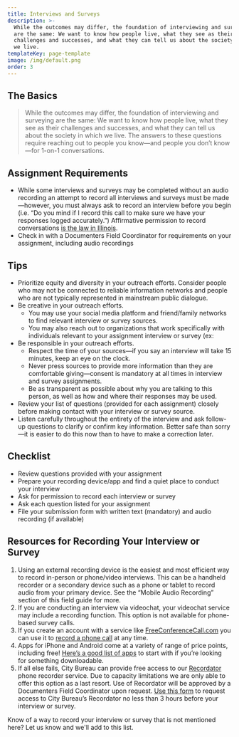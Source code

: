 ```yaml
---
title: Interviews and Surveys
description: >-
  While the outcomes may differ, the foundation of interviewing and surveying
  are the same: We want to know how people live, what they see as their
  challenges and successes, and what they can tell us about the society in which
  we live.
templateKey: page-template
image: /img/default.png
order: 3
---
```

## The Basics

> While the outcomes may differ, the foundation of interviewing and surveying are the same: We want to know how people live, what they see as their challenges and successes, and what they can tell us about the society in which we live. The answers to these questions require reaching out to people you know—and people you don’t know—for 1-on-1 conversations. 

## Assignment Requirements

* While some interviews and surveys may be completed without an audio recording an attempt to record all interviews and surveys must be made—however, you must always ask to record an interview before you begin (i.e. “Do you mind if I record this call to make sure we have your responses logged accurately.”) Affirmative permission to record conversations [is the law in Illinois](https://www.dmlp.org/legal-guide/illinois-recording-law).
* Check in with a Documenters Field Coordinator for requirements on your assignment, including audio recordings

## Tips

* Prioritize equity and diversity in your outreach efforts. Consider people who may not be connected to reliable information networks and people who are not typically represented in mainstream public dialogue.
* Be creative in your outreach efforts. 
  * You may use your social media platform and friend/family networks to find relevant interview or survey sources. 
  * You may also reach out to organizations that work specifically with individuals relevant to your assignment interview or survey (ex: 
* Be responsible in your outreach efforts. 
  * Respect the time of your sources—if you say an interview will take 15 minutes, keep an eye on the clock. 
  * Never press sources to provide more information than they are comfortable giving—consent is mandatory at all times in interview and survey assignments.
  * Be as transparent as possible about why you are talking to this person, as well as how and where their responses may be used.
* Review your list of questions (provided for each assignment) closely before making contact with your interview or survey source.
* Listen carefully throughout the entirety of the interview and ask follow-up questions to clarify or confirm key information. Better safe than sorry—it is easier to do this now than to have to make a correction later.

## Checklist

* Review questions provided with your assignment
* Prepare your recording device/app and find a quiet place to conduct your interview
* Ask for permission to record each interview or survey 
* Ask each question listed for your assignment 
* File your submission form with written text (mandatory) and audio recording (if available)

## Resources for Recording Your Interview or Survey



1. Using an external recording device is the easiest and most efficient way to record in-person or phone/video interviews. This can be a handheld recorder or a secondary device such as a phone or tablet to record audio from your primary device. See the “Mobile Audio Recording” section of this field guide for more.
2. If you are conducting an interview via videochat, your videochat service may include a recording function. This option is not available for phone-based survey calls.
3. If you create an account with a service like [FreeConferenceCall.com](http://freeconferencecall.com/) you can use it to [record a phone call](https://www.freeconferencecall.com/conference-call-recording) at any time.
4. Apps for iPhone and Android come at a variety of range of price points, including free! [Here’s a good list of apps](https://www.keku.com/blog/call-recorder-apps/) to start with if you’re looking for something downloadable.
5. If all else fails, City Bureau can provide free access to our [Recordator](https://www.recordator.com/) phone recorder service. Due to capacity limitations we are only able to offer this option as a last resort. Use of Recordator will be approved by a Documenters Field Coordinator upon request. [Use this form](https://airtable.com/shrLXdzBv7L8JnaDd) to request access to City Bureau’s Recordator no less than 3 hours before your interview or survey. 



Know of a way to record your interview or survey that is not mentioned here? Let us know and we'll add to this list.

##
